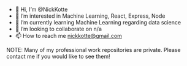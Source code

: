 - 👋 Hi, I’m @NickKotte
- 👀 I’m interested in Machine Learning, React, Express, Node
- 🌱 I’m currently learning Machine Learning regarding data science
- 💞️ I’m looking to collaborate on n/a
- 📫 How to reach me nickkotte@gmail.com

NOTE: Many of my professional work repositories are private. Please contact me if you would like to see them!

<!---
NickKotte/NickKotte is a ✨ special ✨ repository because its `README.md` (this file) appears on your GitHub profile.
You can click the Preview link to take a look at your changes.
--->
